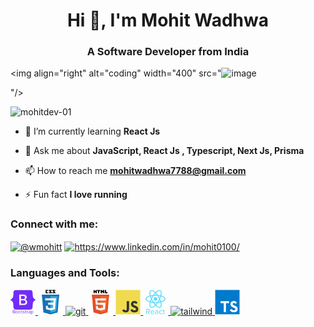 <h1 align="center">Hi 👋, I'm Mohit Wadhwa</h1>
<h3 align="center">A Software Developer from India</h3>

<img align="right" alt="coding" width="400" src="![image](https://github.com/Mohit-dev01/Mohit-dev01/assets/104097047/3ef1687a-7f98-45ea-abfb-75f021094f76)

"/>

<p align="left"> <img src="https://komarev.com/ghpvc/?username=mohitdev-01&label=Profile%20views&color=0e75b6&style=flat" alt="mohitdev-01" /> </p>

- 🌱 I’m currently learning **React Js**

- 💬 Ask me about **JavaScript, React Js , Typescript, Next Js, Prisma**

- 📫 How to reach me **mohitwadhwa7788@gmail.com**

- ⚡ Fun fact **I love running**

<h3 align="left">Connect with me:</h3>
<p align="left">
<a href="https://twitter.com/@wmohitt" target="blank"><img align="center" src="https://raw.githubusercontent.com/rahuldkjain/github-profile-readme-generator/master/src/images/icons/Social/twitter.svg" alt="@wmohitt" height="30" width="40" /></a>
<a href="https://linkedin.com/in/https://www.linkedin.com/in/mohit0100/" target="blank"><img align="center" src="https://raw.githubusercontent.com/rahuldkjain/github-profile-readme-generator/master/src/images/icons/Social/linked-in-alt.svg" alt="https://www.linkedin.com/in/mohit0100/" height="30" width="40" /></a>
</p>

<h3 align="left">Languages and Tools:</h3>
<p align="left"> <a href="https://getbootstrap.com" target="_blank" rel="noreferrer"> <img src="https://raw.githubusercontent.com/devicons/devicon/master/icons/bootstrap/bootstrap-plain-wordmark.svg" alt="bootstrap" width="40" height="40"/> </a> <a href="https://www.w3schools.com/css/" target="_blank" rel="noreferrer"> <img src="https://raw.githubusercontent.com/devicons/devicon/master/icons/css3/css3-original-wordmark.svg" alt="css3" width="40" height="40"/> </a> <a href="https://git-scm.com/" target="_blank" rel="noreferrer"> <img src="https://www.vectorlogo.zone/logos/git-scm/git-scm-icon.svg" alt="git" width="40" height="40"/> </a> <a href="https://www.w3.org/html/" target="_blank" rel="noreferrer"> <img src="https://raw.githubusercontent.com/devicons/devicon/master/icons/html5/html5-original-wordmark.svg" alt="html5" width="40" height="40"/> </a> <a href="https://developer.mozilla.org/en-US/docs/Web/JavaScript" target="_blank" rel="noreferrer"> <img src="https://raw.githubusercontent.com/devicons/devicon/master/icons/javascript/javascript-original.svg" alt="javascript" width="40" height="40"/> </a> <a href="https://reactjs.org/" target="_blank" rel="noreferrer"> <img src="https://raw.githubusercontent.com/devicons/devicon/master/icons/react/react-original-wordmark.svg" alt="react" width="40" height="40"/> </a> <a href="https://tailwindcss.com/" target="_blank" rel="noreferrer"> <img src="https://www.vectorlogo.zone/logos/tailwindcss/tailwindcss-icon.svg" alt="tailwind" width="40" height="40"/> </a> <a href="https://www.typescriptlang.org/" target="_blank" rel="noreferrer"> <img src="https://raw.githubusercontent.com/devicons/devicon/master/icons/typescript/typescript-original.svg" alt="typescript" width="40" height="40"/> </a> </p>


